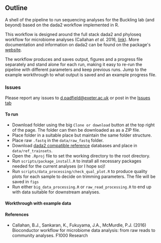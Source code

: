 ## Outline

A shell of the pipeline to run sequencing analyses for the Buckling lab (and beyond) based on the dada2 workflow implemented in R.

This workflow is designed around the full stack dada2 and phyloseq workflow for microbiome analyses (Callahan _et al._ 2016, [link](https://f1000research.com/articles/5-1492/v2)). More documentation and information on dada2 can be found on the package's [website](https://benjjneb.github.io/dada2/index.html).

The workflow produces and saves output, figures and a progress file separately and stand alone for each run, making it easy to re-run the pipeline with different parameters and keep previous runs. Jump to the example workthrough to what output is saved and an example progress file.

### Issues

Please report any issues to d.padfield@exeter.ac.uk or post in the [Issues tab](https://github.com/padpadpadpad/AB_dada2_pipeline_R/issues)

#### To run

- Download folder using the big `Clone or download` button at the top right of the page. The folder can then be downloaded as as a ZIP file.
- Place folder in a suitable place but maintain the same folder structure.
- Place raw `.fastq` in the `data/raw_fastq` folder.
- Download [dada2 compatible reference](https://benjjneb.github.io/dada2/training.html) databases and place in `data/ref_trainsets`.
- Open the `.Rproj` file to set the working directory to the root directory.
- Run `scripts/package_install.R` to install all necessary packages needed for the current analyses (or I hope so)!
- Run `scripts/data_processing/check_qual_plot.R` to produce quality plots for each sample to decide on trimming parameters. The file will be saved in `figs`
- Run either `big_data_processing.R` or `raw_read_processing.R` to end up with data suitable for downstream analyses.

#### Workthrough with example data 

#### References

- Callahan, B.J., Sankaran, K., Fukuyama, J.A., McMurdle, P.J. (2016) Bioconductor workflow for microbiome data analysis: from raw reads to community analyses. F1000 Research